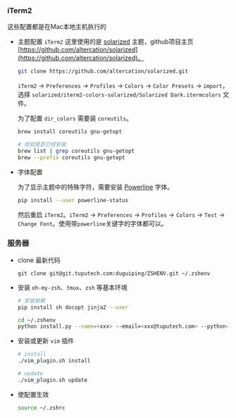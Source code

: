 ### **iTerm2**
这些配置都是在Mac本地主机执行的

- 主题配置
    `iTerm2` 这里使用的是 [solarized](http://ethanschoonover.com/solarized) 主题，github项目主页 [https://github.com/altercation/solarized](https://github.com/altercation/solarized)。
    
    ```zsh
    git clone https://github.com/altercation/solarized.git
    ```
    `iTerm2` -> `Preferences` -> `Profiles` -> `Colors` -> `Color Presets` -> `import`，选择 `solarized/iterm2-colors-solarized/Solarized Dark.itermcolors` 文件。

    为了配置 `dir_colors` 需要装 `coreutils`。

    ```zsh
    brew install coreutils gnu-getopt

    # 校验是否已经安装
    brew list | grep coreutils gnu-getopt
    brew --prefix coreutils gnu-getopt
    ```
- 字体配置

    为了显示主题中的特殊字符，需要安装 [Powerline](https://powerline.readthedocs.io/en/master/) 字体。

    ```zsh
    pip install --user powerline-status
    ```
    然后重启 `iTerm2`。`iTerm2` -> `Preferences` -> `Profiles` -> `Colors` -> `Test` -> `Change Font`。使用带`powerline`关键字的字体都可以。

### **服务器**
- clone 最新代码

    ```
    git clone git@git.tuputech.com:duguiping/ZSHENV.git ~/.zshenv
    ```

- 安装 `oh-my-zsh`、`tmux`、`zsh` 等基本环境

    ```zsh
    # 安装依赖
    pip install sh docopt jinja2 --user

    cd ~/.zshenv
    python install.py --name=<xxx> --email=<xxx@tuputech.com> --python-path=</xxx/python>
    ```

- 安装或更新 `vim` 插件

    ```zsh
    # install
    ./vim_plugin.sh install
    
    # update
    ./vim_plugin.sh update
    ```

- 使配置生效

    ```zsh
    source ~/.zshrc
    ```
